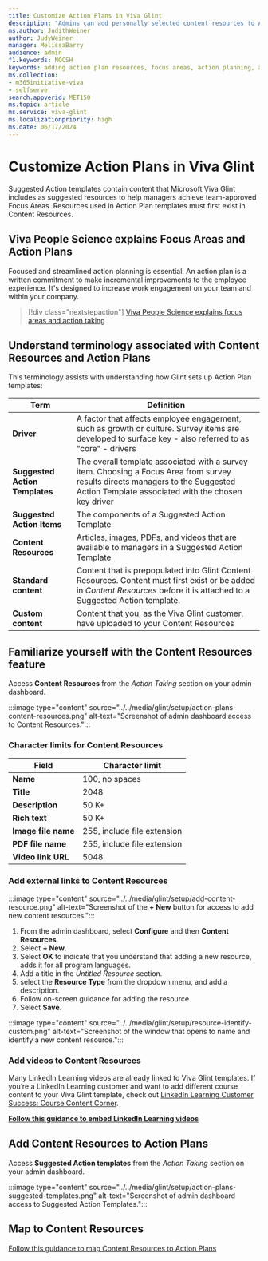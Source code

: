 ```yaml
---
title: Customize Action Plans in Viva Glint   
description: "Admins can add personally selected content resources to Action Plans for their managers to use with their teams."
ms.author: JudithWeiner
author: JudyWeiner
manager: MelissaBarry
audience: admin
f1.keywords: NOCSH
keywords: adding action plan resources, focus areas, action planning, action plan terminology,content resources
ms.collection:  
- m365initiative-viva
- selfserve 
search.appverid: MET150 
ms.topic: article
ms.service: viva-glint
ms.localizationpriority: high
ms.date: 06/17/2024
---
```


# Customize Action Plans in Viva Glint    

Suggested Action templates contain content that Microsoft Viva Glint includes as suggested resources to help managers achieve team-approved Focus Areas. Resources used in Action Plan templates must first exist in Content Resources.

## Viva People Science explains Focus Areas and Action Plans

Focused and streamlined action planning is essential. An action plan is a written commitment to make incremental improvements to the employee experience. It's designed to increase work engagement on your team and within your company.

> [!div class="nextstepaction"]
> [Viva People Science explains focus areas and action taking](https://go.microsoft.com/fwlink/?linkid=2261087)

## Understand terminology associated with Content Resources and Action Plans

This terminology assists with understanding how Glint sets up Action Plan templates: 

|Term|Definition|
|---------|---------|
|**Driver**|A factor that affects employee engagement, such as growth or culture. Survey items are developed to surface key - also referred to as "core" - drivers|
|**Suggested Action Templates**|The overall template associated with a survey item. Choosing a Focus Area from survey results directs managers to the Suggested Action Template associated with the chosen key driver|
|**Suggested Action Items**|The components of a Suggested Action Template| 
|**Content Resources**|Articles, images, PDFs, and videos that are available to managers in a Suggested Action Template|
|**Standard content**|Content that is prepopulated into Glint Content Resources. Content must first exist or be added in *Content Resources* before it is attached to a Suggested Action template.|
|**Custom content**|Content that you, as the Viva Glint customer, have uploaded to your Content Resources|

## Familiarize yourself with the Content Resources feature

Access **Content Resources** from the *Action Taking* section on your admin dashboard. 

:::image type="content" source="../../media/glint/setup/action-plans-content-resources.png" alt-text="Screenshot of admin dashboard access to Content Resources.":::

### Character limits for Content Resources 

| **Field** | **Character limit** | 
|---|---|
| **Name** | 100, no spaces |
| **Title** | 2048|
| **Description** | 50 K+ |
| **Rich text** | 50 K+ |
| **Image file name** | 255, include file extension |
| **PDF file name** | 255, include file extension |
| **Video link URL** | 5048 |

### Add external links to Content Resources 

:::image type="content" source="../../media/glint/setup/add-content-resource.png" alt-text="Screenshot of the **+ New** button for access to add new content resources.":::

1. From the admin dashboard, select **Configure** and then **Content Resources**. 
1. Select **+ New**. 
1. Select **OK** to indicate that you understand that adding a new resource, adds it for all program languages. 
1. Add a title in the *Untitled Resource* section.
1. select the **Resource Type** from the dropdown menu, and add a description. 
1. Follow on-screen guidance for adding the resource. 
1. Select **Save**.

:::image type="content" source="../../media/glint/setup/resource-identify-custom.png" alt-text="Screenshot of the window that opens to name and identify a new content resource.":::

### Add videos to Content Resources 

Many LinkedIn Learning videos are already linked to Viva Glint templates. If you’re a LinkedIn Learning customer and want to add different course content to your Viva Glint template, check out [LinkedIn Learning Customer Success: Course Content Corner](https://learning.linkedin.com/customer-success-center/linkedin-learning-course-content-corner?lr=1). 

**[Follow this guidance to embed LinkedIn Learning videos](https://go.microsoft.com/fwlink/?linkid=2266714)**

## Add Content Resources to Action Plans

Access **Suggested Action templates** from the *Action Taking* section on your admin dashboard. 

:::image type="content" source="../../media/glint/setup/action-plans-suggested-templates.png" alt-text="Screenshot of admin dashboard access to Suggested Action Templates.":::

## Map to Content Resources

[Follow this guidance to map Content Resources to Action Plans](https://go.microsoft.com/fwlink/?linkid=2275456)

